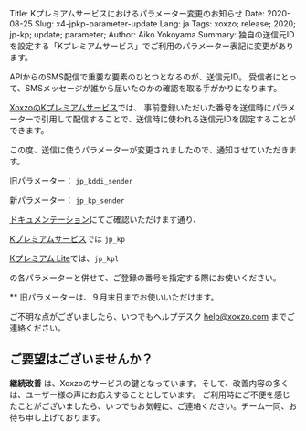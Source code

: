 Title: Kプレミアムサービスにおけるパラメーター変更のお知らせ
Date: 2020-08-25
Slug: x4-jpkp-parameter-update
Lang: ja
Tags: xoxzo; release; 2020; jp-kp; update; parameter;
Author: Aiko Yokoyama
Summary: 独自の送信元IDを設定する「Kプレミアムサービス」でご利用のパラメーター表記に変更があります。

APIからのSMS配信で重要な要素のひとつとなるのが、送信元ID。
受信者にとって、SMSメッセージが誰から届いたのかの確認を取る手がかりになります。

[XoxzoのKプレミアムサービス](https://help.xoxzo.com/ja/xoxzo-cloud-telephony/articles/the-k-premium-service/)では、
事前登録いただいた番号を送信時にパラメーターで引用して配信することで、送信時に使われる送信元IDを固定することができます。

この度、送信に使うパラメーターが変更されましたので、通知させていただきます。

旧パラメーター： `jp_kddi_sender`

新パラメーター： `jp_kp_sender`

[ドキュメンテーション](https://docs.xoxzo.com/ja/sms.html#jp-specific-optional-parameters)にてご確認いただけます通り、

[Kプレミアムサービス](https://help.xoxzo.com/ja/xoxzo-cloud-telephony/articles/the-k-premium-service/)では `jp_kp` 

[Kプレミアム Lite](https://help.xoxzo.com/ja/xoxzo-cloud-telephony/articles/the-k-premium-lite/)では、`jp_kpl` 

の各パラメーターと併せて、ご登録の番号を指定する際にお使いください。

** 旧パラメーターは、９月末日までお使いいただけます。

ご不明な点がございましたら、いつでもヘルプデスク help@xoxzo.com までご連絡ください。

## ご要望はございませんか？

**継続改善** は、Xoxzoのサービスの鍵となっています。そして、改善内容の多くは、ユーザー様の声にお応えすることとしています。
ご利用時にご不便を感じたことがございましたら、いつでもお気軽に、ご連絡ください。チーム一同、お待ち申し上げております。
